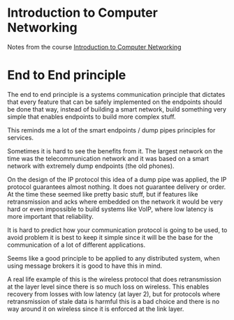 # Introduction to Computer Networking 

Notes from the course
[Introduction to Computer Networking](https://lagunita.stanford.edu/courses/Engineering/Networking-SP/SelfPaced/about)

# End to End principle

The end to end principle is a systems communication principle
that dictates that every feature that can be safely implemented
on the endpoints should be done that way, instead of building
a smart network, build something very simple that enables
endpoints to build more complex stuff.

This reminds me a lot of the smart endpoints / dump pipes
principles for services.

Sometimes it is hard to see the benefits from it. The largest
network on the time was the telecommunication network and it was
based on a smart network with extremely dump endpoints (the old phones).

On the design of the IP protocol this idea of a dump pipe was applied,
the IP protocol guarantees almost nothing. It does not guarantee delivery or
order. At the time these seemed like pretty basic stuff, but if features
like retransmission and acks where embedded on the network it would be
very hard or even impossible to build systems like VoIP, where low latency
is more important that reliability.

It is hard to predict how your communication protocol is going to be
used, to avoid problem it is best to keep it simple since it will
be the base for the communication of a lot of different applications.

Seems like a good principle to be applied to any distributed system,
when using message brokers it is good to have this in mind.

A real life example of this is the wireless protocol that does retransmission
at the layer level since there is so much loss on wireless. This enables
recovery from losses with low latency (at layer 2), but for protocols where
retransmission of stale data is harmful this is a bad choice and there is
no way around it on wireless since it is enforced at the link layer.
